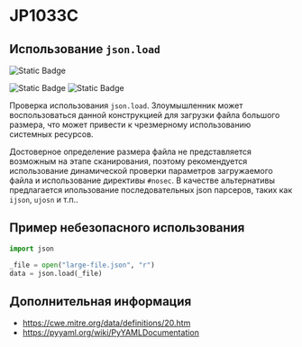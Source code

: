 # JP1033C
## Использование `json.load`

![Static Badge](https://img.shields.io/badge/%D0%A1%D1%82%D0%B5%D0%BF%D0%B5%D0%BD%D1%8C%20%D0%BA%D1%80%D0%B8%D1%82%D0%B8%D1%87%D0%BD%D0%BE%D1%81%D1%82%D0%B8-%D0%92%D1%8B%D1%81%D0%BE%D0%BA%D0%B0%D1%8F-crimson?style=for-the-badge)

![Static Badge](https://img.shields.io/badge/%D0%94%D0%BE%D1%81%D1%82%D0%BE%D0%B2%D0%B5%D1%80%D0%BD%D0%BE%D1%81%D1%82%D1%8C%20%D0%BE%D0%BF%D1%80%D0%B5%D0%B4%D0%B5%D0%BB%D0%B5%D0%BD%D0%B8%D1%8F-%D0%BD%D0%B8%D0%B7%D0%BA%D0%B0%D1%8F-mediumblue?style=for-the-badge)
![Static Badge](https://img.shields.io/badge/%D0%94%D0%BE%D1%81%D1%82%D0%BE%D0%B2%D0%B5%D1%80%D0%BD%D0%BE%D1%81%D1%82%D1%8C%20%D0%BE%D0%BF%D1%80%D0%B5%D0%B4%D0%B5%D0%BB%D0%B5%D0%BD%D0%B8%D1%8F-%D1%81%D1%80%D0%B5%D0%B4%D0%BD%D1%8F%D1%8F-orange?style=for-the-badge)

Проверка использования `json.load`. Злоумышленник может воспользоваться данной конструкцией для загрузки файла большого размера, что может привести к чрезмерному использованию системных ресурсов.

Достоверное определение размера файла не представляется возможным на этапе сканирования, поэтому рекомендуется использование динамической проверки параметров загружаемого файла и использование директивы `#nosec`. В качестве альтернативы предлагается ипользование последовательных json парсеров, таких как `ijson`, `ujosn` и т.п..

## Пример небезопасного использования

```python linenums="1"
import json

_file = open("large-file.json", "r")
data = json.load(_file)
```

## Дополнительная информация

* <https://cwe.mitre.org/data/definitions/20.htm>
* <https://pyyaml.org/wiki/PyYAMLDocumentation>
